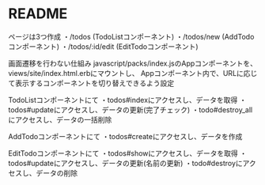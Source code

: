 # README

ページは3つ作成
・/todos (TodoListコンポーネント)
・/todos/new (AddTodoコンポーネント)
・/todos/:id/edit (EditTodoコンポーネント)

画面遷移を行わない仕組み
javascript/packs/index.jsのAppコンポーネントを、
views/site/index.html.erbにマウントし、
Appコンポーネント内で、URLに応じて表示するコンポーネントを切り替えできるよう設定

TodoListコンポーネントにて
・todos#indexにアクセスし、データを取得
・todos#updateにアクセスし、データの更新(完了チェック)
・todo#destroy_allにアクセスし、データの一括削除

AddTodoコンポーネントにて
・todos#createにアクセスし、データを作成

EditTodoコンポーネントにて
・todos#showにアクセスし、データを取得
・todos#updateにアクセスし、データの更新(名前の更新)
・todo#destroyにアクセスし、データの削除
